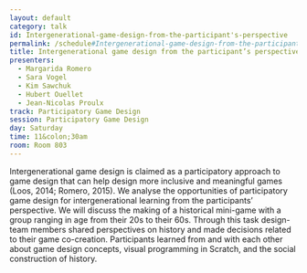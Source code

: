 ```yaml
---
layout: default
category: talk
id: Intergenerational-game-design-from-the-participant's-perspective
permalink: /schedule#Intergenerational-game-design-from-the-participant's-perspective
title: Intergenerational game design from the participant’s perspective
presenters:
  - Margarida Romero
  - Sara Vogel
  - Kim Sawchuk
  - Hubert Ouellet
  - Jean-Nicolas Proulx
track: Participatory Game Design
session: Participatory Game Design
day: Saturday
time: 11&colon;30am
room: Room 803
---
```

Intergenerational game design is claimed as a participatory approach to game design that can help design more inclusive and meaningful games (Loos, 2014; Romero, 2015). We analyse the opportunities of participatory game design for intergenerational learning from the participants’ perspective. We will discuss the making of a historical mini-game with a group ranging in age from their 20s to their 60s. Through this task design-team members shared perspectives on history and made decisions related to their game co-creation. Participants learned from and with each other about game design concepts, visual programming in Scratch, and the social construction of history. 
